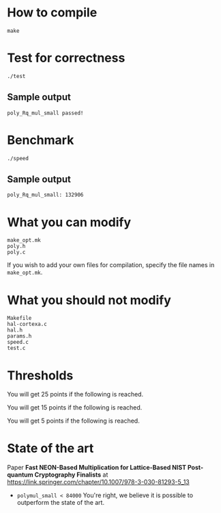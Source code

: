 
# How to compile
```
make
```

# Test for correctness
```
./test
```

## Sample output
```
poly_Rq_mul_small passed!
```

# Benchmark
```
./speed
```

## Sample output
```
poly_Rq_mul_small: 132906
```

# What you can modify
```
make_opt.mk
poly.h
poly.c
```
If you wish to add your own files for compilation, specify the file names in `make_opt.mk`.

# What you should not modify
```
Makefile
hal-cortexa.c
hal.h
params.h
speed.c
test.c
```

# Thresholds

You will get 25 points if the following is reached.

You will get 15 points if the following is reached.

You will get 5 points if the following is reached.

# State of the art
Paper **Fast NEON-Based Multiplication for Lattice-Based NIST Post-quantum Cryptography Finalists** at
https://link.springer.com/chapter/10.1007/978-3-030-81293-5_13
* `polymul_small < 84000`
You're right, we believe it is possible to outperform the state of the art.













